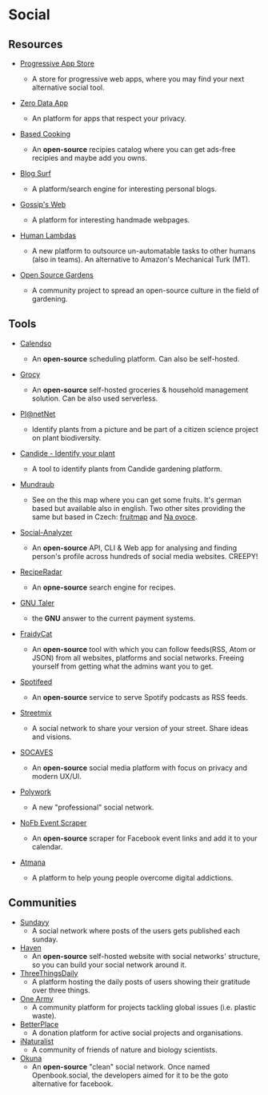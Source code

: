 # Social

## Resources

* [Progressive App Store](https://progressiveapp.store/home)
  
   * A store for progressive web apps, where you may find your next alternative social tool.

* [Zero Data App](https://0data.app)
  
   * An platform for apps that respect your privacy.

* [Based Cooking](https://based.cooking)
  
   * An **open-source** recipies catalog where you can get ads-free recipies and maybe add you owns.

* [Blog Surf](https://blogsurf.io)
  
   * A platform/search engine for interesting personal blogs.

* [Gossip's Web](https://gossipsweb.net)
  
   * A platform for interesting handmade webpages.

* [Human Lambdas](https://www.humanlambdas.com)
  
   * A new platform to outsource un-automatable tasks to other humans (also in teams). An alternative to Amazon's Mechanical Turk (MT).

* [Open Source Gardens](https://opensourcegardens.info)
  
   * A community project to spread an open-source culture in the field of gardening.

## Tools

* [Calendso](https://calendso.com)
  
   * An **open-source** scheduling platform. Can also be self-hosted.

* [Grocy](https://grocy.info)
  
   * An **open-source** self-hosted groceries & household management solution. Can be also used serverless.

* [Pl@netNet](https://plantnet.org/en)
  
   * Identify plants from a picture and be part of a citizen science project on plant biodiversity.

* [Candide - Identify your plant](https://candidegardening.com/GB/identify-plants)
  
   * A tool to identify plants from Candide gardening platform.

* [Mundraub](https://mundraub.org)
  
   * See on the this map where you can get some fruits. It's german based but available also in english. Two other sites providing the same but based in Czech: [fruitmap](https://www.fruitmap.org) and [Na ovoce](https://www.na-ovoce.cz).

* [Social-Analyzer](https://github.com/qeeqbox/social-analyzer)
  
   * An **open-source** API, CLI & Web app for analysing and finding person's profile across hundreds of social media websites. CREEPY!

* [RecipeRadar](https://www.reciperadar.com)
  
   * An **opne-source** search engine for recipes.

* [GNU Taler](https://taler.net)
  
   * the **GNU** answer to the current payment systems.

* [FraidyCat](https://fraidyc.at)
  
   * An **open-source** tool with which you can follow feeds(RSS, Atom or JSON) from all websites, platforms and social networks. Freeing yourself from getting what the admins want you to get.

* [Spotifeed](https://github.com/timdorr/spotifeed)
  
   * An **open-source** service to serve Spotify podcasts as RSS feeds.

* [Streetmix](https://streetmix.net)
  
   * A social network to share your version of your street. Share ideas and visions.

* [SOCAVES](https://github.com/Trigove/socaves)
  
   * An **open-source** social media platform with focus on privacy and modern UX/UI.

* [Polywork](https://www.polywork.com)
  
   * A new "professional" social network.

* [NoFb Event Scraper](https://github.com/akaessens/NoFbEventScraper)
  
   * An **open-source** scraper for Facebook event links and add it to your calendar.

* [Atmana](https://atmana.org)
  
   * A platform to help young people overcome digital addictions.

## Communities

* [Sundayy](https://www.sundayy.app)
   * A social network where posts of the users gets published each sunday.
* [Haven](https://havenweb.org)
   * An **open-source** self-hosted website with social networks' structure, so you can build your social network around it.
* [ThreeThingsDaily](https://threethingsdaily.xyz)
   * A platform hosting the daily posts of users showing their gratitude over three things.
* [One Army](https://www.onearmy.earth)
   - A community platform for projects tackling global issues (i.e. plastic waste).
* [BetterPlace](https://www.betterplace.org)
   * A donation platform for active social projects and organisations.
* [iNaturalist](https://www.inaturalist.org)
   * A community of friends of nature and biology scientists.
* [Okuna](https://github.com/OkunaOrg)
   * An **open-source** "clean" social network. Once named Openbook.social, the developers aimed for it to be the goto alternative for facebook.
